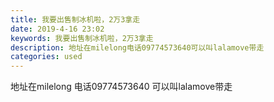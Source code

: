 ```yaml
---
title: 我要出售制冰机啦，2万3拿走
date: 2019-4-16 23:02
keywords: 我要出售制冰机啦，2万3拿走
description: 地址在milelong电话09774573640可以叫lalamove带走
categories: used
---
```

<td class="t_f" id="postmessage_3522312">

地址在milelong 电话09774573640 可以叫lalamove带走<br/>
<img alt="" border="0" class="zoom" data-cf-modified-9138ee1e7ca8df20afae6373-="" file="http://www.flw.ph/data/appbyme/upload/image/201904/16/xaUbkXZnwRmh.jpg" id="aimg_i64aA" lazyloadthumb="1" onclick="" onmouseover="" src="http://www.flw.ph/data/appbyme/upload/image/201904/16/xaUbkXZnwRmh.jpg"/><br/>
<br/>
<img alt="" border="0" class="zoom" data-cf-modified-9138ee1e7ca8df20afae6373-="" file="http://www.flw.ph/data/appbyme/upload/image/201904/16/B0057IiajNp5.jpg" id="aimg_sLP6u" lazyloadthumb="1" onclick="" onmouseover="" src="http://www.flw.ph/data/appbyme/upload/image/201904/16/B0057IiajNp5.jpg"/><br/>
<br/>
<img alt="" border="0" class="zoom" data-cf-modified-9138ee1e7ca8df20afae6373-="" file="http://www.flw.ph/data/appbyme/upload/image/201904/16/QnmGJQ3TbEYx.jpg" id="aimg_SM3r3" lazyloadthumb="1" onclick="" onmouseover="" src="http://www.flw.ph/data/appbyme/upload/image/201904/16/QnmGJQ3TbEYx.jpg"/><br/>
<br/>
<img alt="" border="0" class="zoom" data-cf-modified-9138ee1e7ca8df20afae6373-="" file="http://www.flw.ph/data/appbyme/upload/image/201904/16/xtMP2k7MWYpW.jpg" id="aimg_g9nu2" lazyloadthumb="1" onclick="" onmouseover="" src="http://www.flw.ph/data/appbyme/upload/image/201904/16/xtMP2k7MWYpW.jpg"/><br/>
<br/>
</td>
